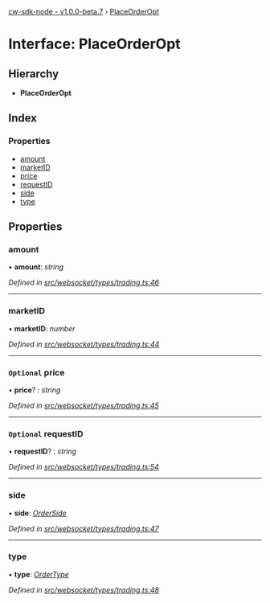 [cw-sdk-node - v1.0.0-beta.7](../README.md) › [PlaceOrderOpt](placeorderopt.md)

# Interface: PlaceOrderOpt

## Hierarchy

* **PlaceOrderOpt**

## Index

### Properties

* [amount](placeorderopt.md#amount)
* [marketID](placeorderopt.md#marketid)
* [price](placeorderopt.md#optional-price)
* [requestID](placeorderopt.md#optional-requestid)
* [side](placeorderopt.md#side)
* [type](placeorderopt.md#type)

## Properties

###  amount

• **amount**: *string*

*Defined in [src/websocket/types/trading.ts:46](https://github.com/cryptowatch/cw-sdk-node/blob/57cae01/src/websocket/types/trading.ts#L46)*

___

###  marketID

• **marketID**: *number*

*Defined in [src/websocket/types/trading.ts:44](https://github.com/cryptowatch/cw-sdk-node/blob/57cae01/src/websocket/types/trading.ts#L44)*

___

### `Optional` price

• **price**? : *string*

*Defined in [src/websocket/types/trading.ts:45](https://github.com/cryptowatch/cw-sdk-node/blob/57cae01/src/websocket/types/trading.ts#L45)*

___

### `Optional` requestID

• **requestID**? : *string*

*Defined in [src/websocket/types/trading.ts:54](https://github.com/cryptowatch/cw-sdk-node/blob/57cae01/src/websocket/types/trading.ts#L54)*

___

###  side

• **side**: *[OrderSide](../README.md#orderside)*

*Defined in [src/websocket/types/trading.ts:47](https://github.com/cryptowatch/cw-sdk-node/blob/57cae01/src/websocket/types/trading.ts#L47)*

___

###  type

• **type**: *[OrderType](../README.md#ordertype)*

*Defined in [src/websocket/types/trading.ts:48](https://github.com/cryptowatch/cw-sdk-node/blob/57cae01/src/websocket/types/trading.ts#L48)*
